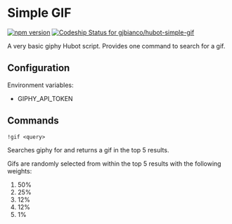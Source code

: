 # Simple GIF

[![npm version](https://badge.fury.io/js/hubot-simple-gif.svg)](https://badge.fury.io/js/hubot-simple-gif) [![Codeship Status for gjbianco/hubot-simple-gif](https://app.codeship.com/projects/ee6fd190-7f24-0137-eb96-1ec00ef98275/status?branch=master)](https://app.codeship.com/projects/351834)

A very basic giphy Hubot script. Provides one command to search for a gif.

## Configuration

Environment variables:

- GIPHY_API_TOKEN

## Commands

`!gif <query>`

Searches giphy for <query> and returns a gif in the top 5 results.

Gifs are randomly selected from within the top 5 results with the following weights:

1. 50%
2. 25%
3. 12%
4. 12%
5. 1%
